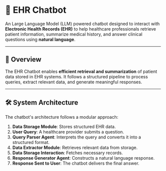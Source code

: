 # 🏥 EHR Chatbot

An Large Language Model (LLM) powered chatbot designed to interact with **Electronic Health Records (EHR)** to help healthcare professionals retrieve patient information, summarize medical history, and answer clinical questions using **natural language**.

---

## 📜 Overview

The EHR Chatbot enables **efficient retrieval and summarization** of patient data stored in EHR systems. It follows a structured pipeline to process queries, extract relevant data, and generate meaningful responses.

---

## 🛠️ System Architecture

The chatbot's architecture follows a modular approach:

1. **Data Storage Module**: Stores structured EHR data.
2. **User Query**: A healthcare provider submits a question.
3. **Query Parser Agent**: Interprets the query and converts it into a structured format.
4. **Data Extractor Module**: Retrieves relevant data from storage.
5. **Data Storage Interaction**: Fetches necessary records.
6. **Response Generator Agent**: Constructs a natural language response.
7. **Response Sent to User**: The chatbot delivers the final answer.
